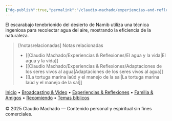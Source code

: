 ```yaml
---
{"dg-publish":true,"permalink":"/claudio-machado/experiencias-and-reflexiones/el-escarabajo-tenebrionido-y-la-captura-de-agua/","title":"El escarabajo tenebrionido y la captura de agua","tags":["naturaleza"]}
---
```


El escarabajo tenebrionido del desierto de Namib utiliza una técnica ingeniosa para recolectar agua del aire, mostrando la eficiencia de la naturaleza. 



> [!notasrelacionadas] Notas relacionadas
> - [[Claudio Machado/Experiencias & Reflexiones/El agua y la vida\|El agua y la vida]]
> - [[Claudio Machado/Experiencias & Reflexiones/Adaptaciones de los seres vivos al agua\|Adaptaciones de los seres vivos al agua]]
> - [[La tortuga marina laúd y el manejo de la sal\|La tortuga marina laúd y el manejo de la sal]]

<div class="pie-simple">
  <a href="https://mis-apuntes-psi.vercel.app/">Inicio</a> •
  <a href="https://mis-apuntes-psi.vercel.app/claudio-machado/brodcasting-and-videos/principial-brodcasting-and-video/">Broadcasting & Video</a> •
  <a href="https://mis-apuntes-psi.vercel.app/claudio-machado/experiencias-and-reflexiones/experiencias-and-reflexiones/">Experiencias & Reflexiones</a> •
  <a href="https://mis-apuntes-psi.vercel.app/claudio-machado/familia-and-amigos/familia-and-amigos/">Familia & Amigos</a> •
  <a href="https://mis-apuntes-psi.vercel.app/claudio-machado/recomendaciones/recomiendo/">Recomiendo</a> •
  <a href="https://mis-apuntes-psi.vercel.app/claudio-machado/temas-biblicos/temas-biblicos/">Temas bíblicos</a>
  <br><br>
  <span class="legal">© 2025 Claudio Machado — Contenido personal y espiritual sin fines comerciales.</span>
</div>